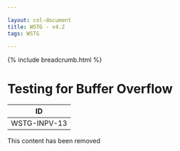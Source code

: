 ```yaml
---

layout: col-document
title: WSTG - v4.2
tags: WSTG

---
```


{% include breadcrumb.html %}
# Testing for Buffer Overflow

|ID          |
|------------|
|WSTG-INPV-13|

This content has been removed
